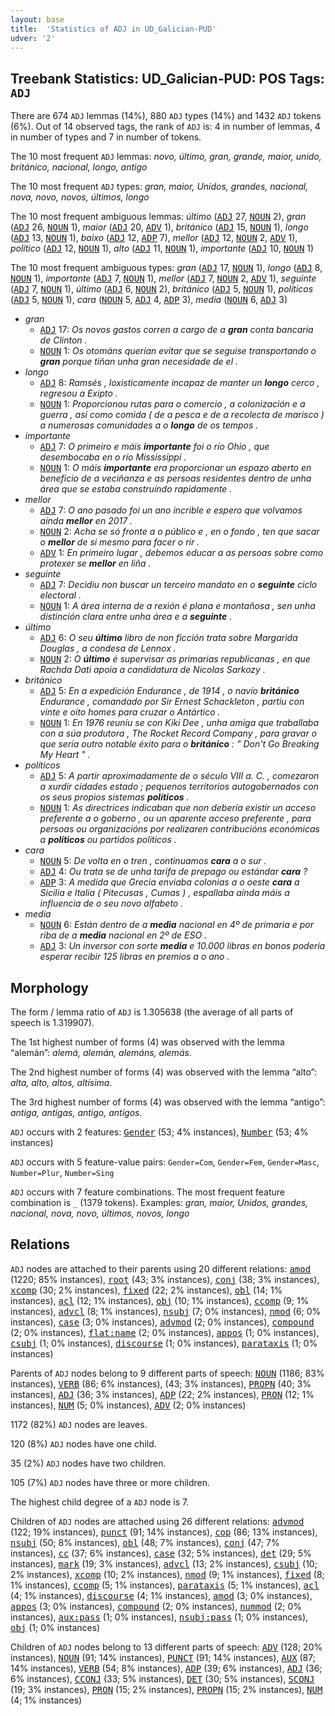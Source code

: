 ```yaml
---
layout: base
title:  'Statistics of ADJ in UD_Galician-PUD'
udver: '2'
---
```


## Treebank Statistics: UD_Galician-PUD: POS Tags: `ADJ`

There are 674 `ADJ` lemmas (14%), 880 `ADJ` types (14%) and 1432 `ADJ` tokens (6%).
Out of 14 observed tags, the rank of `ADJ` is: 4 in number of lemmas, 4 in number of types and 7 in number of tokens.

The 10 most frequent `ADJ` lemmas: <em>novo, último, gran, grande, maior, unido, británico, nacional, longo, antigo</em>

The 10 most frequent `ADJ` types:  <em>gran, maior, Unidos, grandes, nacional, nova, novo, novos, últimos, longo</em>

The 10 most frequent ambiguous lemmas: <em>último</em> (<tt><a href="gl_pud-pos-ADJ.html">ADJ</a></tt> 27, <tt><a href="gl_pud-pos-NOUN.html">NOUN</a></tt> 2), <em>gran</em> (<tt><a href="gl_pud-pos-ADJ.html">ADJ</a></tt> 26, <tt><a href="gl_pud-pos-NOUN.html">NOUN</a></tt> 1), <em>maior</em> (<tt><a href="gl_pud-pos-ADJ.html">ADJ</a></tt> 20, <tt><a href="gl_pud-pos-ADV.html">ADV</a></tt> 1), <em>británico</em> (<tt><a href="gl_pud-pos-ADJ.html">ADJ</a></tt> 15, <tt><a href="gl_pud-pos-NOUN.html">NOUN</a></tt> 1), <em>longo</em> (<tt><a href="gl_pud-pos-ADJ.html">ADJ</a></tt> 13, <tt><a href="gl_pud-pos-NOUN.html">NOUN</a></tt> 1), <em>baixo</em> (<tt><a href="gl_pud-pos-ADJ.html">ADJ</a></tt> 12, <tt><a href="gl_pud-pos-ADP.html">ADP</a></tt> 7), <em>mellor</em> (<tt><a href="gl_pud-pos-ADJ.html">ADJ</a></tt> 12, <tt><a href="gl_pud-pos-NOUN.html">NOUN</a></tt> 2, <tt><a href="gl_pud-pos-ADV.html">ADV</a></tt> 1), <em>político</em> (<tt><a href="gl_pud-pos-ADJ.html">ADJ</a></tt> 12, <tt><a href="gl_pud-pos-NOUN.html">NOUN</a></tt> 1), <em>alto</em> (<tt><a href="gl_pud-pos-ADJ.html">ADJ</a></tt> 11, <tt><a href="gl_pud-pos-NOUN.html">NOUN</a></tt> 1), <em>importante</em> (<tt><a href="gl_pud-pos-ADJ.html">ADJ</a></tt> 10, <tt><a href="gl_pud-pos-NOUN.html">NOUN</a></tt> 1)

The 10 most frequent ambiguous types:  <em>gran</em> (<tt><a href="gl_pud-pos-ADJ.html">ADJ</a></tt> 17, <tt><a href="gl_pud-pos-NOUN.html">NOUN</a></tt> 1), <em>longo</em> (<tt><a href="gl_pud-pos-ADJ.html">ADJ</a></tt> 8, <tt><a href="gl_pud-pos-NOUN.html">NOUN</a></tt> 1), <em>importante</em> (<tt><a href="gl_pud-pos-ADJ.html">ADJ</a></tt> 7, <tt><a href="gl_pud-pos-NOUN.html">NOUN</a></tt> 1), <em>mellor</em> (<tt><a href="gl_pud-pos-ADJ.html">ADJ</a></tt> 7, <tt><a href="gl_pud-pos-NOUN.html">NOUN</a></tt> 2, <tt><a href="gl_pud-pos-ADV.html">ADV</a></tt> 1), <em>seguinte</em> (<tt><a href="gl_pud-pos-ADJ.html">ADJ</a></tt> 7, <tt><a href="gl_pud-pos-NOUN.html">NOUN</a></tt> 1), <em>último</em> (<tt><a href="gl_pud-pos-ADJ.html">ADJ</a></tt> 6, <tt><a href="gl_pud-pos-NOUN.html">NOUN</a></tt> 2), <em>británico</em> (<tt><a href="gl_pud-pos-ADJ.html">ADJ</a></tt> 5, <tt><a href="gl_pud-pos-NOUN.html">NOUN</a></tt> 1), <em>políticos</em> (<tt><a href="gl_pud-pos-ADJ.html">ADJ</a></tt> 5, <tt><a href="gl_pud-pos-NOUN.html">NOUN</a></tt> 1), <em>cara</em> (<tt><a href="gl_pud-pos-NOUN.html">NOUN</a></tt> 5, <tt><a href="gl_pud-pos-ADJ.html">ADJ</a></tt> 4, <tt><a href="gl_pud-pos-ADP.html">ADP</a></tt> 3), <em>media</em> (<tt><a href="gl_pud-pos-NOUN.html">NOUN</a></tt> 6, <tt><a href="gl_pud-pos-ADJ.html">ADJ</a></tt> 3)


* <em>gran</em>
  * <tt><a href="gl_pud-pos-ADJ.html">ADJ</a></tt> 17: <em>Os novos gastos corren a cargo de a <b>gran</b> conta bancaria de Clinton .</em>
  * <tt><a href="gl_pud-pos-NOUN.html">NOUN</a></tt> 1: <em>Os otománs querían evitar que se seguise transportando o <b>gran</b> porque tiñan unha gran necesidade de el .</em>
* <em>longo</em>
  * <tt><a href="gl_pud-pos-ADJ.html">ADJ</a></tt> 8: <em>Ramsés , loxisticamente incapaz de manter un <b>longo</b> cerco , regresou a Exipto .</em>
  * <tt><a href="gl_pud-pos-NOUN.html">NOUN</a></tt> 1: <em>Proporcionou rutas para o comercio , a colonización e a guerra , así como comida ( de a pesca e de a recolecta de marisco ) a numerosas comunidades a o <b>longo</b> de os tempos .</em>
* <em>importante</em>
  * <tt><a href="gl_pud-pos-ADJ.html">ADJ</a></tt> 7: <em>O primeiro e máis <b>importante</b> foi o río Ohio , que desembocaba en o río Mississippi .</em>
  * <tt><a href="gl_pud-pos-NOUN.html">NOUN</a></tt> 1: <em>O máis <b>importante</b> era proporcionar un espazo aberto en beneficio de a veciñanza e as persoas residentes dentro de unha área que se estaba construíndo rapidamente .</em>
* <em>mellor</em>
  * <tt><a href="gl_pud-pos-ADJ.html">ADJ</a></tt> 7: <em>O ano pasado foi un ano incrible e espero que volvamos aínda <b>mellor</b> en 2017 .</em>
  * <tt><a href="gl_pud-pos-NOUN.html">NOUN</a></tt> 2: <em>Acha se só fronte a o público e , en o fondo , ten que sacar o <b>mellor</b> de si mesmo para facer o rir .</em>
  * <tt><a href="gl_pud-pos-ADV.html">ADV</a></tt> 1: <em>En primeiro lugar , debemos educar a as persoas sobre como protexer se <b>mellor</b> en liña .</em>
* <em>seguinte</em>
  * <tt><a href="gl_pud-pos-ADJ.html">ADJ</a></tt> 7: <em>Decidiu non buscar un terceiro mandato en o <b>seguinte</b> ciclo electoral .</em>
  * <tt><a href="gl_pud-pos-NOUN.html">NOUN</a></tt> 1: <em>A área interna de a rexión é plana e montañosa , sen unha distinción clara entre unha área e a <b>seguinte</b> .</em>
* <em>último</em>
  * <tt><a href="gl_pud-pos-ADJ.html">ADJ</a></tt> 6: <em>O seu <b>último</b> libro de non ficción trata sobre Margarida Douglas , a condesa de Lennox .</em>
  * <tt><a href="gl_pud-pos-NOUN.html">NOUN</a></tt> 2: <em>O <b>último</b> é supervisar as primarias republicanas , en que Rachda Dati apoia a candidatura de Nicolas Sarkozy .</em>
* <em>británico</em>
  * <tt><a href="gl_pud-pos-ADJ.html">ADJ</a></tt> 5: <em>En a expedición Endurance , de 1914 , o navío <b>británico</b> Endurance , comandado por Sir Ernest Schackleton , partiu con vinte e oito homes para cruzar o Antártico .</em>
  * <tt><a href="gl_pud-pos-NOUN.html">NOUN</a></tt> 1: <em>En 1976 reuniu se con Kiki Dee , unha amiga que traballaba con a súa produtora , The Rocket Record Company , para gravar o que sería outro notable éxito para o <b>británico</b> : " Don't Go Breaking My Heart " .</em>
* <em>políticos</em>
  * <tt><a href="gl_pud-pos-ADJ.html">ADJ</a></tt> 5: <em>A partir aproximadamente de o século VIII a. C. , comezaron a xurdir cidades estado ; pequenos territorios autogobernados con os seus propios sistemas <b>políticos</b> .</em>
  * <tt><a href="gl_pud-pos-NOUN.html">NOUN</a></tt> 1: <em>As directrices indicaban que non debería existir un acceso preferente a o goberno , ou un aparente acceso preferente , para persoas ou organizacións por realizaren contribucións económicas a <b>políticos</b> ou partidos políticos .</em>
* <em>cara</em>
  * <tt><a href="gl_pud-pos-NOUN.html">NOUN</a></tt> 5: <em>De volta en o tren , continuamos <b>cara</b> a o sur .</em>
  * <tt><a href="gl_pud-pos-ADJ.html">ADJ</a></tt> 4: <em>Ou trata se de unha tarifa de prepago ou estándar <b>cara</b> ?</em>
  * <tt><a href="gl_pud-pos-ADP.html">ADP</a></tt> 3: <em>A medida que Grecia enviaba colonias a o oeste <b>cara</b> a Sicilia e Italia ( Pitecusas , Cumas ) , espallaba aínda máis a influencia de o seu novo alfabeto .</em>
* <em>media</em>
  * <tt><a href="gl_pud-pos-NOUN.html">NOUN</a></tt> 6: <em>Están dentro de a <b>media</b> nacional en 4º de primaria e por riba de a <b>media</b> nacional en 2º de ESO .</em>
  * <tt><a href="gl_pud-pos-ADJ.html">ADJ</a></tt> 3: <em>Un inversor con sorte <b>media</b> e 10.000 libras en bonos podería esperar recibir 125 libras en premios a o ano .</em>

## Morphology

The form / lemma ratio of `ADJ` is 1.305638 (the average of all parts of speech is 1.319907).

The 1st highest number of forms (4) was observed with the lemma “alemán”: <em>alemá, alemán, alemáns, alemás</em>.

The 2nd highest number of forms (4) was observed with the lemma “alto”: <em>alta, alto, altos, altísima</em>.

The 3rd highest number of forms (4) was observed with the lemma “antigo”: <em>antiga, antigas, antigo, antigos</em>.

`ADJ` occurs with 2 features: <tt><a href="gl_pud-feat-Gender.html">Gender</a></tt> (53; 4% instances), <tt><a href="gl_pud-feat-Number.html">Number</a></tt> (53; 4% instances)

`ADJ` occurs with 5 feature-value pairs: `Gender=Com`, `Gender=Fem`, `Gender=Masc`, `Number=Plur`, `Number=Sing`

`ADJ` occurs with 7 feature combinations.
The most frequent feature combination is `_` (1379 tokens).
Examples: <em>gran, maior, Unidos, grandes, nacional, nova, novo, últimos, novos, longo</em>


## Relations

`ADJ` nodes are attached to their parents using 20 different relations: <tt><a href="gl_pud-dep-amod.html">amod</a></tt> (1220; 85% instances), <tt><a href="gl_pud-dep-root.html">root</a></tt> (43; 3% instances), <tt><a href="gl_pud-dep-conj.html">conj</a></tt> (38; 3% instances), <tt><a href="gl_pud-dep-xcomp.html">xcomp</a></tt> (30; 2% instances), <tt><a href="gl_pud-dep-fixed.html">fixed</a></tt> (22; 2% instances), <tt><a href="gl_pud-dep-obl.html">obl</a></tt> (14; 1% instances), <tt><a href="gl_pud-dep-acl.html">acl</a></tt> (12; 1% instances), <tt><a href="gl_pud-dep-obj.html">obj</a></tt> (10; 1% instances), <tt><a href="gl_pud-dep-ccomp.html">ccomp</a></tt> (9; 1% instances), <tt><a href="gl_pud-dep-advcl.html">advcl</a></tt> (8; 1% instances), <tt><a href="gl_pud-dep-nsubj.html">nsubj</a></tt> (7; 0% instances), <tt><a href="gl_pud-dep-nmod.html">nmod</a></tt> (6; 0% instances), <tt><a href="gl_pud-dep-case.html">case</a></tt> (3; 0% instances), <tt><a href="gl_pud-dep-advmod.html">advmod</a></tt> (2; 0% instances), <tt><a href="gl_pud-dep-compound.html">compound</a></tt> (2; 0% instances), <tt><a href="gl_pud-dep-flat-name.html">flat:name</a></tt> (2; 0% instances), <tt><a href="gl_pud-dep-appos.html">appos</a></tt> (1; 0% instances), <tt><a href="gl_pud-dep-csubj.html">csubj</a></tt> (1; 0% instances), <tt><a href="gl_pud-dep-discourse.html">discourse</a></tt> (1; 0% instances), <tt><a href="gl_pud-dep-parataxis.html">parataxis</a></tt> (1; 0% instances)

Parents of `ADJ` nodes belong to 9 different parts of speech: <tt><a href="gl_pud-pos-NOUN.html">NOUN</a></tt> (1186; 83% instances), <tt><a href="gl_pud-pos-VERB.html">VERB</a></tt> (86; 6% instances),  (43; 3% instances), <tt><a href="gl_pud-pos-PROPN.html">PROPN</a></tt> (40; 3% instances), <tt><a href="gl_pud-pos-ADJ.html">ADJ</a></tt> (36; 3% instances), <tt><a href="gl_pud-pos-ADP.html">ADP</a></tt> (22; 2% instances), <tt><a href="gl_pud-pos-PRON.html">PRON</a></tt> (12; 1% instances), <tt><a href="gl_pud-pos-NUM.html">NUM</a></tt> (5; 0% instances), <tt><a href="gl_pud-pos-ADV.html">ADV</a></tt> (2; 0% instances)

1172 (82%) `ADJ` nodes are leaves.

120 (8%) `ADJ` nodes have one child.

35 (2%) `ADJ` nodes have two children.

105 (7%) `ADJ` nodes have three or more children.

The highest child degree of a `ADJ` node is 7.

Children of `ADJ` nodes are attached using 26 different relations: <tt><a href="gl_pud-dep-advmod.html">advmod</a></tt> (122; 19% instances), <tt><a href="gl_pud-dep-punct.html">punct</a></tt> (91; 14% instances), <tt><a href="gl_pud-dep-cop.html">cop</a></tt> (86; 13% instances), <tt><a href="gl_pud-dep-nsubj.html">nsubj</a></tt> (50; 8% instances), <tt><a href="gl_pud-dep-obl.html">obl</a></tt> (48; 7% instances), <tt><a href="gl_pud-dep-conj.html">conj</a></tt> (47; 7% instances), <tt><a href="gl_pud-dep-cc.html">cc</a></tt> (37; 6% instances), <tt><a href="gl_pud-dep-case.html">case</a></tt> (32; 5% instances), <tt><a href="gl_pud-dep-det.html">det</a></tt> (29; 5% instances), <tt><a href="gl_pud-dep-mark.html">mark</a></tt> (19; 3% instances), <tt><a href="gl_pud-dep-advcl.html">advcl</a></tt> (13; 2% instances), <tt><a href="gl_pud-dep-csubj.html">csubj</a></tt> (10; 2% instances), <tt><a href="gl_pud-dep-xcomp.html">xcomp</a></tt> (10; 2% instances), <tt><a href="gl_pud-dep-nmod.html">nmod</a></tt> (9; 1% instances), <tt><a href="gl_pud-dep-fixed.html">fixed</a></tt> (8; 1% instances), <tt><a href="gl_pud-dep-ccomp.html">ccomp</a></tt> (5; 1% instances), <tt><a href="gl_pud-dep-parataxis.html">parataxis</a></tt> (5; 1% instances), <tt><a href="gl_pud-dep-acl.html">acl</a></tt> (4; 1% instances), <tt><a href="gl_pud-dep-discourse.html">discourse</a></tt> (4; 1% instances), <tt><a href="gl_pud-dep-amod.html">amod</a></tt> (3; 0% instances), <tt><a href="gl_pud-dep-appos.html">appos</a></tt> (3; 0% instances), <tt><a href="gl_pud-dep-compound.html">compound</a></tt> (2; 0% instances), <tt><a href="gl_pud-dep-nummod.html">nummod</a></tt> (2; 0% instances), <tt><a href="gl_pud-dep-aux-pass.html">aux:pass</a></tt> (1; 0% instances), <tt><a href="gl_pud-dep-nsubj-pass.html">nsubj:pass</a></tt> (1; 0% instances), <tt><a href="gl_pud-dep-obj.html">obj</a></tt> (1; 0% instances)

Children of `ADJ` nodes belong to 13 different parts of speech: <tt><a href="gl_pud-pos-ADV.html">ADV</a></tt> (128; 20% instances), <tt><a href="gl_pud-pos-NOUN.html">NOUN</a></tt> (91; 14% instances), <tt><a href="gl_pud-pos-PUNCT.html">PUNCT</a></tt> (91; 14% instances), <tt><a href="gl_pud-pos-AUX.html">AUX</a></tt> (87; 14% instances), <tt><a href="gl_pud-pos-VERB.html">VERB</a></tt> (54; 8% instances), <tt><a href="gl_pud-pos-ADP.html">ADP</a></tt> (39; 6% instances), <tt><a href="gl_pud-pos-ADJ.html">ADJ</a></tt> (36; 6% instances), <tt><a href="gl_pud-pos-CCONJ.html">CCONJ</a></tt> (33; 5% instances), <tt><a href="gl_pud-pos-DET.html">DET</a></tt> (30; 5% instances), <tt><a href="gl_pud-pos-SCONJ.html">SCONJ</a></tt> (19; 3% instances), <tt><a href="gl_pud-pos-PRON.html">PRON</a></tt> (15; 2% instances), <tt><a href="gl_pud-pos-PROPN.html">PROPN</a></tt> (15; 2% instances), <tt><a href="gl_pud-pos-NUM.html">NUM</a></tt> (4; 1% instances)

